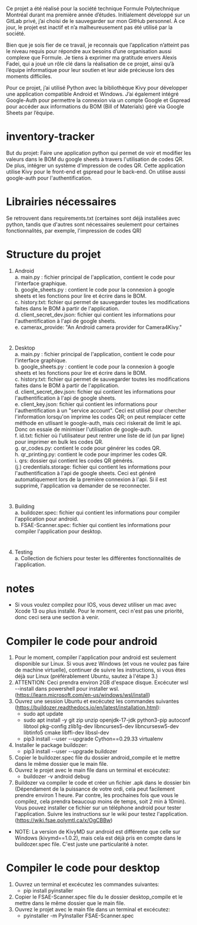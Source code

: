 Ce projet a été réalisé pour la société technique Formule Polytechnique Montréal durant ma première année d’études. Initialement développé sur un GitLab privé, j’ai choisi de le sauvegarder sur mon GitHub personnel. À ce jour, le projet est inactif et n’a malheureusement pas été utilisé par la société.

Bien que je sois fier de ce travail, je reconnais que l’application n’atteint pas le niveau requis pour répondre aux besoins d’une organisation aussi complexe que Formule. Je tiens à exprimer ma gratitude envers Alexis Fadei, qui a joué un rôle clé dans la réalisation de ce projet, ainsi qu’à l’équipe informatique pour leur soutien et leur aide précieuse lors des moments difficiles.

Pour ce projet, j’ai utilisé Python avec la bibliothèque Kivy pour développer une application compatible Android et Windows. J’ai également intégré Google-Auth pour permettre la connexion via un compte Google et Gspread pour accéder aux informations du BOM (Bill of Materials) géré via Google Sheets par l’équipe.

# inventory-tracker
But du projet: Faire une application python qui permet de voir et modifier les valeurs dans le BOM du google sheets à travers l'utilisation de codes QR. De plus, intégrer un système d'impression de codes QR. 
Cette application utilise Kivy pour le front-end et gspread pour le back-end. On utilise aussi google-auth pour l'authentification.
# Librairies nécessaires 
Se retrouvent dans requirements.txt (certaines sont déjà installées avec python, tandis que d'autres sont nécessaires seulement pour certaines fonctionnalités, par exemple, l'impression de codes QR)

# Structure du projet
1. Android  
   a. main.py : fichier principal de l'application, contient le code pour l'interface graphique.  
   b. google_sheets.py : contient le code pour la connexion à google sheets et les fonctions pour lire et écrire dans le BOM.  
   c. history.txt: fichier qui permet de sauvegarder toutes les modifications faites dans le BOM à partir de l'application.  
   d. client_secret_dev.json: fichier qui contient les informations pour l'authentification à l'api de google sheets.  
   e. camerax_provide: "An Android camera provider for Camera4Kivy."  
#
2. Desktop  
   a. main.py : fichier principal de l'application, contient le code pour l'interface graphique.  
   b. google_sheets.py : contient le code pour la connexion à google sheets et les fonctions pour lire et écrire dans le BOM.  
   c. history.txt: fichier qui permet de sauvegarder toutes les modifications faites dans le BOM à partir de l'application.  
   d. client_secret_dev.json: fichier qui contient les informations pour l'authentification à l'api de google sheets.   
   e. client_key.json: fichier qui contient les informations pour l'authentification à un "service account". Ceci est utilisé pour chercher l'information lorsqu'on imprime les codes QR; on peut remplacer cette méthode en utlisant le google-auth, mais ceci riskerait de limit le api. Donc on essaie de minimiser l'utilisation de google-auth.  
   f. id.txt: fichier où l'utilisateur peut rentrer une liste de id (un par ligne) pour imprimer en bulk les codes QR.  
   g. qr_codes.py: contient le code pour générer les codes QR.  
   h. qr_printing.py: contient le code pour imprimer les codes QR.  
   i. qrs: dossier qui contient les codes QR générés.  
   (j.) credentials.storage: fichier qui contient les informations pour l'authentification à l'api de google sheets. Ceci est généré automatiquement lors de la première connexion à l'api. Si il est supprimé, l'application va demander de se reconnecter.
#
3. Building  
    a. buildozer.spec: fichier qui contient les informations pour compiler l'application pour android.  
    b. FSAE-Scanner.spec: fichier qui contient les informations pour compiler l'application pour desktop.  
#
4. Testing  
    a. Collection de fichiers pour tester les différentes fonctionnalités de l'application.
#
# notes
- Si vous voulez compilez pour IOS, vous devez utiliser un mac avec Xcode 13 ou plus installé. Pour le moment, ceci n'est pas une priorité, donc ceci sera une section à venir.
#
# Compiler le code pour android
1. Pour le moment, compiler l'application pour android est seulement disponible sur Linux. Si vous avez Windows (et vous ne voulez pas faire de machine virtuelle), continuer de suivre les instructions, si vous êtes déjà sur Linux (préférablement Ubuntu, sautez à l'étape 3.)
2. ATTENTION: Ceci prendra environ 2GB d'espace disque. Excécuter wsl --install dans powershell pour installer wsl. (https://learn.microsoft.com/en-us/windows/wsl/install)
3. Ouvrez une session Ubuntu et excécutez les commandes suivantes (https://buildozer.readthedocs.io/en/latest/installation.html):
   - sudo apt update
   - sudo apt install -y git zip unzip openjdk-17-jdk python3-pip autoconf libtool pkg-config zlib1g-dev libncurses5-dev libncursesw5-dev libtinfo5 cmake libffi-dev libssl-dev
   - pip3 install --user --upgrade Cython==0.29.33 virtualenv
4. Installer le package buildozer:
   - pip3 install --user --upgrade buildozer
5. Copier le buildozer.spec file du dossier android_compile et le mettre dans le même dossier que le main file.
6. Ouvrez le projet avec le main file dans un terminal et excécutez:
   - buildozer -v android debug
7. Buildozer va compiler le code et créer un fichier .apk dans le dossier bin (Dépendament de la puissance de votre ordi, cela peut facilement prendre environ 1 heure. Par contre, les prochaines fois que vous le compilez, cela prendra beaucoup moins de temps, soit 2 min à 10min). Vous pouvez installer ce fichier sur un téléphone android pour tester l'application. Suivre les instructions sur le wiki pour testez l'application. (https://wiki.fsae.polymtl.ca/x/OgCBBw)
- NOTE: La version de KivyMD sur android est différente que celle sur Windows (kivymd==1.0.2), mais cela est déjà pris en compte dans le buildozer.spec file. C'est juste une particularité à noter.
#
# Compiler le code pour desktop
1. Ouvrez un terminal et excécutez les commandes suivantes:
   - pip install pyinstaller
2. Copier le FSAE-Scanner.spec file du le dossier desktop_compile et le mettre dans le même dossier que le main file.
3. Ouvrez le projet avec le main file dans un terminal et excécutez:
   - pyinstaller -m PyInstaller FSAE-Scanner.spec

